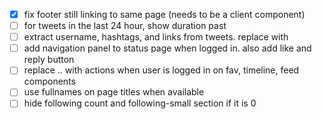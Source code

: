 - [x] fix footer still linking to same page (needs to be a client component)
- [ ] for tweets in the last 24 hour, show duration past
- [ ] extract username, hashtags, and links from tweets. replace with <Link>
- [ ] add navigation panel to status page when logged in. also add like and reply button
- [ ] replace .. with actions when user is logged in on fav, timeline, feed components
- [ ] use fullnames on page titles when available
- [ ] hide following count and following-small section if it is 0
